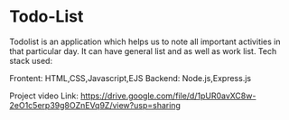 # Todo-List
Todolist is an application which helps us to note all important activities in that particular day. It can have general list and as well as work list.
Tech stack used: 

Frontent: HTML,CSS,Javascript,EJS
Backend: Node.js,Express.js

Project video Link: https://drive.google.com/file/d/1pUR0avXC8w-2eO1c5erp39g8OZnEVq9Z/view?usp=sharing
